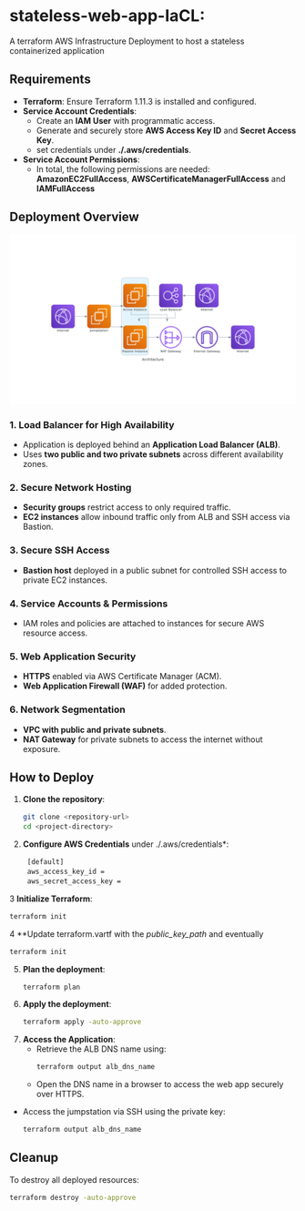 # stateless-web-app-IaCL: 
A terraform AWS Infrastructure Deployment to host a stateless containerized application 
 
## Requirements
- **Terraform**: Ensure Terraform 1.11.3 is installed and configured.
- **Service Account Credentials**:
  - Create an **IAM User** with programmatic access.
  - Generate and securely store **AWS Access Key ID** and **Secret Access Key**.
  - set credentials under **./.aws/credentials**.
- **Service Account Permissions**:
  - In total, the following permissions are needed: **AmazonEC2FullAccess**, **AWSCertificateManagerFullAccess** and **IAMFullAccess**

## Deployment Overview

![Architecture](images/architecture.png)

### 1. Load Balancer for High Availability
- Application is deployed behind an **Application Load Balancer (ALB)**.
- Uses **two public and two private subnets** across different availability zones.

### 2. Secure Network Hosting
- **Security groups** restrict access to only required traffic.
- **EC2 instances** allow inbound traffic only from ALB and SSH access via Bastion.

### 3. Secure SSH Access
- **Bastion host** deployed in a public subnet for controlled SSH access to private EC2 instances.

### 4. Service Accounts & Permissions
- IAM roles and policies are attached to instances for secure AWS resource access.

### 5. Web Application Security
- **HTTPS** enabled via AWS Certificate Manager (ACM).
- **Web Application Firewall (WAF)** for added protection.

### 6. Network Segmentation
- **VPC with public and private subnets**.
- **NAT Gateway** for private subnets to access the internet without exposure.

## How to Deploy
1. **Clone the repository**:
   ```sh
   git clone <repository-url>
   cd <project-directory>
   ```
2. **Configure AWS Credentials** under ./.aws/credentials*:
   ```sh
	[default]
	aws_access_key_id = 
	aws_secret_access_key = 

   ```
3 **Initialize Terraform**:
   ```sh
   terraform init
   ```
4 **Update terraform.vartf with the *public_key_path* and eventually
   ```sh
   terraform init
   ```
5. **Plan the deployment**:
   ```sh
   terraform plan
   ```
6. **Apply the deployment**:
   ```sh
   terraform apply -auto-approve
   ```
7. **Access the Application**:
   - Retrieve the ALB DNS name using:
     ```sh
     terraform output alb_dns_name
     ```
   - Open the DNS name in a browser to access the web app securely over HTTPS.

 - Access the jumpstation via SSH using the private key:
     ```sh
     terraform output alb_dns_name
     ```

## Cleanup
To destroy all deployed resources:
```sh
terraform destroy -auto-approve
```


